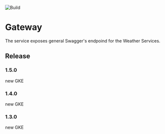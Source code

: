 ![Build](https://github.com/Illine/gateway/workflows/release/badge.svg)

# Gateway
The service exposes general Swagger's endpoind for the Weather Services. 

## Release
### 1.5.0
new GKE
### 1.4.0
new GKE
### 1.3.0 
new GKE